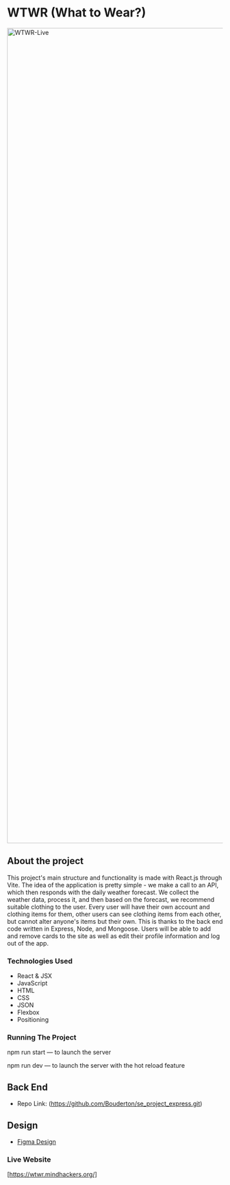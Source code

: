 # WTWR (What to Wear?)

<img width="1902" alt="WTWR-Live" src="https://github.com/user-attachments/assets/f8b7f04e-39b7-4595-9941-6b9f2a813546">

## About the project
This project's main structure and functionality is made with React.js through Vite.
The idea of the application is pretty simple - we make a call to an API, which then responds with the daily weather forecast. We collect the weather data, process it, and then based on the forecast, we recommend suitable clothing to the user. Every user will have their own account and clothing items for them, other users can see clothing items from each other, but cannot alter anyone's items but their own. This is thanks to the back end code written in Express, Node, and Mongoose. Users will be able to add and remove cards to the site as well as edit their profile information and log out of the app.


### Technologies Used

- React & JSX
- JavaScript
- HTML
- CSS
- JSON
- Flexbox
- Positioning

### Running The Project

npm run start — to launch the server

npm run dev — to launch the server with the hot reload feature

## Back End

- Repo Link: (https://github.com/Bouderton/se_project_express.git)

## Design

- [Figma Design](https://www.figma.com/file/DTojSwldenF9UPKQZd6RRb/Sprint-10%3A-WTWR)

### Live Website

[https://wtwr.mindhackers.org/]
